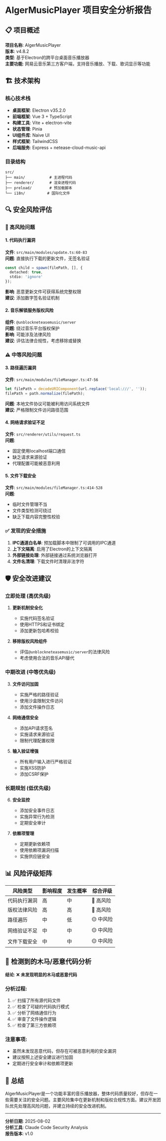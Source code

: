# AlgerMusicPlayer 项目安全分析报告

## 📋 项目概述

**项目名称**: AlgerMusicPlayer  
**版本**: v4.8.2  
**类型**: 基于Electron的跨平台桌面音乐播放器  
**主要功能**: 网易云音乐第三方客户端，支持音乐播放、下载、歌词显示等功能  

## 🏗️ 技术架构

### 核心技术栈
- **桌面框架**: Electron v35.2.0
- **前端框架**: Vue 3 + TypeScript
- **构建工具**: Vite + electron-vite
- **状态管理**: Pinia
- **UI组件库**: Naive UI
- **样式框架**: TailwindCSS
- **后端服务**: Express + netease-cloud-music-api

### 目录结构
```
src/
├── main/           # 主进程代码
├── renderer/       # 渲染进程代码
├── preload/        # 预加载脚本
└── i18n/          # 国际化文件
```

## 🔍 安全风险评估

### 🚨 高风险问题

#### 1. 代码执行漏洞
**文件**: `src/main/modules/update.ts:60-83`  
**问题**: 直接执行下载的更新文件，无签名验证
```typescript
const child = spawn(filePath, [], {
  detached: true,
  stdio: 'ignore'
});
```
**影响**: 恶意更新文件可获得系统完整权限  
**建议**: 添加数字签名验证机制

#### 2. 音乐解锁服务版权风险
**组件**: `@unblockneteasemusic/server`  
**问题**: 绕过音乐平台版权保护  
**影响**: 可能涉及法律风险  
**建议**: 评估法律合规性，考虑移除或替换

### ⚠️ 中等风险问题

#### 3. 路径遍历漏洞
**文件**: `src/main/modules/fileManager.ts:47-56`
```typescript
let filePath = decodeURIComponent(url.replace('local:///', ''));
filePath = path.normalize(filePath);
```
**问题**: 本地文件协议可能被利用访问系统文件  
**建议**: 严格限制文件访问路径范围

#### 4. 网络请求验证不足
**文件**: `src/renderer/utils/request.ts`  
**问题**: 
- 固定使用localhost端口通信
- 缺乏请求来源验证
- 代理配置可能被恶意利用

#### 5. 文件下载安全
**文件**: `src/main/modules/fileManager.ts:414-528`  
**问题**:
- 临时文件管理不当
- 文件类型检测可绕过
- 缺乏下载内容完整性校验

### ✅ 发现的安全措施

1. **IPC通道白名单**: 预加载脚本中限制了可调用的IPC通道
2. **上下文隔离**: 启用了Electron的上下文隔离
3. **外部链接处理**: 外部链接通过系统浏览器打开
4. **文件名清理**: 下载文件时清理非法字符

## 🛡️ 安全改进建议

### 立即处理 (高优先级)

1. **更新机制安全化**
   - 实施代码签名验证
   - 使用HTTPS和证书绑定
   - 添加更新包哈希校验

2. **移除版权风险组件**
   - 评估`@unblockneteasemusic/server`的法律风险
   - 考虑使用合法的音乐API替代

### 中期改进 (中等优先级)

3. **文件访问加固**
   - 实施严格的路径验证
   - 使用沙盒限制文件访问
   - 添加文件操作日志

4. **网络通信安全**
   - 添加API请求签名
   - 实施请求来源验证
   - 限制代理配置权限

5. **输入验证增强**
   - 所有用户输入进行严格验证
   - 实施XSS防护
   - 添加CSRF保护

### 长期规划 (低优先级)

6. **安全监控**
   - 添加安全事件日志
   - 实施异常行为检测
   - 定期安全审计

7. **依赖项管理**
   - 定期更新依赖项
   - 使用依赖项漏洞扫描
   - 实施供应链安全

## 📊 风险评级矩阵

| 风险类型 | 影响程度 | 发生概率 | 综合评级 |
|---------|---------|---------|---------|
| 代码执行漏洞 | 高 | 中 | 🔴 高风险 |
| 版权法律风险 | 高 | 高 | 🔴 高风险 |
| 路径遍历 | 中 | 低 | 🟡 中风险 |
| 网络验证不足 | 中 | 中 | 🟡 中风险 |
| 文件下载安全 | 中 | 中 | 🟡 中风险 |

## 🔧 检测到的木马/恶意代码分析

**结论**: ❌ **未发现明显的木马或恶意代码**

### 分析过程:
1. ✅ 扫描了所有源代码文件
2. ✅ 检查了可疑的代码执行模式
3. ✅ 分析了网络通信行为  
4. ✅ 审查了文件操作逻辑
5. ✅ 检查了第三方依赖项

### 注意事项:
- 虽然未发现恶意代码，但存在可被恶意利用的安全漏洞
- 建议按照上述安全建议进行加固
- 定期进行安全审计和依赖项更新

## 📝 总结

AlgerMusicPlayer是一个功能丰富的音乐播放器，整体代码质量较好，但存在一些需要关注的安全问题。主要风险集中在更新机制和版权合规性方面。建议开发团队优先处理高风险问题，并建立持续的安全改进机制。

---
**分析日期**: 2025-08-02  
**分析工具**: Claude Code Security Analysis  
**报告版本**: v1.0